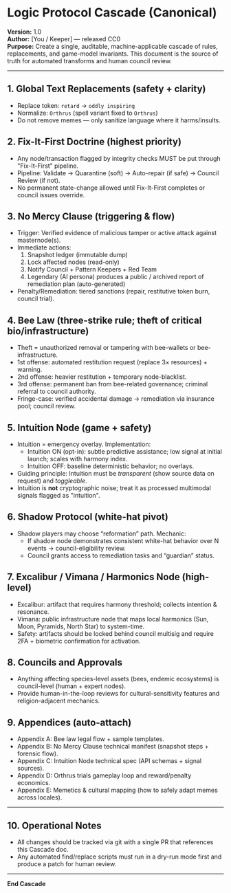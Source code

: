 # Logic Protocol Cascade (Canonical)
**Version:** 1.0  
**Author:** [You / Keeper] — released CC0  
**Purpose:** Create a single, auditable, machine-applicable cascade of rules, replacements, and game-model invariants. This document is the source of truth for automated transforms and human council review.

---

## 1. Global Text Replacements (safety + clarity)
- Replace token: `retard` -> `oddly inspiring`
- Normalize: `Orthrus` (spell variant fixed to `Orthrus`)
- Do not remove memes — only sanitize language where it harms/insults.

## 2. Fix-It-First Doctrine (highest priority)
- Any node/transaction flagged by integrity checks MUST be put through "Fix-It-First" pipeline.
- Pipeline: Validate → Quarantine (soft) → Auto-repair (if safe) → Council Review (if not).
- No permanent state-change allowed until Fix-It-First completes or council issues override.

## 3. No Mercy Clause (triggering & flow)
- Trigger: Verified evidence of malicious tamper or active attack against masternode(s).
- Immediate actions: 
  1. Snapshot ledger (immutable dump)
  2. Lock affected nodes (read-only)
  3. Notify Council + Pattern Keepers + Red Team
  4. Legendary (AI persona) produces a public / archived report of remediation plan (auto-generated)
- Penalty/Remediation: tiered sanctions (repair, restitutive token burn, council trial).

## 4. Bee Law (three-strike rule; theft of critical bio/infrastructure)
- Theft = unauthorized removal or tampering with bee-wallets or bee-infrastructure.
- 1st offense: automated restitution request (replace 3× resources) + warning.
- 2nd offense: heavier restitution + temporary node-blacklist.
- 3rd offense: permanent ban from bee-related governance; criminal referral to council authority.
- Fringe-case: verified accidental damage → remediation via insurance pool; council review.

## 5. Intuition Node (game + safety)
- Intuition = emergency overlay. Implementation:
  - Intuition ON (opt-in): subtle predictive assistance; low signal at initial launch; scales with harmony index.
  - Intuition OFF: baseline deterministic behavior; no overlays.
- Guiding principle: Intuition must be *transparent* (show source data on request) and *toggleable*.
- Intuition is **not** cryptographic noise; treat it as processed multimodal signals flagged as "intuition".

## 6. Shadow Protocol (white-hat pivot)
- Shadow players may choose “reformation” path. Mechanic:
  - If shadow node demonstrates consistent white-hat behavior over N events → council-eligibility review.
  - Council grants access to remediation tasks and “guardian” status.

## 7. Excalibur / Vimana / Harmonics Node (high-level)
- Excalibur: artifact that requires harmony threshold; collects intention & resonance.
- Vimana: public infrastructure node that maps local harmonics (Sun, Moon, Pyramids, North Star) to system-time.
- Safety: artifacts should be locked behind council multisig and require 2FA + biometric confirmation for activation.

## 8. Councils and Approvals
- Anything affecting species-level assets (bees, endemic ecosystems) is council-level (human + expert nodes).
- Provide human-in-the-loop reviews for cultural-sensitivity features and religion-adjacent mechanics.

## 9. Appendices (auto-attach)
- Appendix A: Bee law legal flow + sample templates.
- Appendix B: No Mercy Clause technical manifest (snapshot steps + forensic flow).
- Appendix C: Intuition Node technical spec (API schemas + signal sources).
- Appendix D: Orthrus trials gameplay loop and reward/penalty economics.
- Appendix E: Memetics & cultural mapping (how to safely adapt memes across locales).

---

## 10. Operational Notes
- All changes should be tracked via git with a single PR that references this Cascade doc.
- Any automated find/replace scripts must run in a dry-run mode first and produce a patch for human review.

---
**End Cascade**
